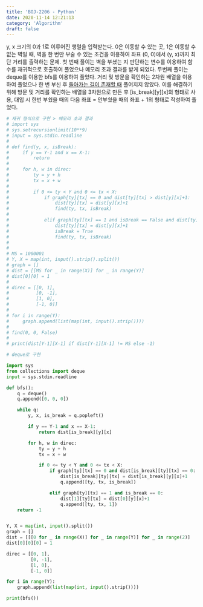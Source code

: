 ```yaml
---
title: 'BOJ-2206 - Python'
date: 2020-11-14 12:21:13
category: 'Algorithm'
draft: false
---
```

y, x 크기의 0과 1로 이루어진 행렬을 입력받는다. 0은 이동할 수 있는 곳, 1은 이동할 수 없는 벽일 때, 벽을 한 번만 부술 수 있는 조건을 이용하여 좌표 (0, 0)에서 (y, x)까지 최단 거리를 출력하는 문제. 첫 번째 풀이는 벽을 부셨는 지 판단하는 변수를 이용하여 함수를 재귀적으로 호출하여 풀었으나 메모리 초과 결과를 받게 되었다. 두번째 풀이는 deque를 이용한 bfs를 이용하여 풀었다. 거리 및 방문을 확인하는 2차원 배열을 이용하여 풀었으나 한 번 부신 후 [돌아가는 길이 존재할 때](https://www.acmicpc.net/board/view/44061) 풀어지지 않았다. 이를 해결하기 위해 방문 및 거리를 확인하는 배열을 3차원으로 만든 후 [is_break][y][x]의 형태로 사용, 대입 시 한번 부쉈을 때의 다음 좌표 = 안부쉈을 때의 좌표 + 1의 형태로 작성하여 풀었다.
```python
# 재귀 형식으로 구현 > 메모리 초과 결과
# import sys
# sys.setrecursionlimit(10**9)
# input = sys.stdin.readline
#
# def find(y, x, isBreak):
#     if y == Y-1 and x == X-1:
#         return
#
#     for h, w in direc:
#         ty = y + h
#         tx = x + w
#
#         if 0 <= ty < Y and 0 <= tx < X:
#             if graph[ty][tx] == 0 and dist[ty][tx] > dist[y][x]+1:
#                 dist[ty][tx] = dist[y][x]+1
#                 find(ty, tx, isBreak)
#
#             elif graph[ty][tx] == 1 and isBreak == False and dist[ty][tx] > dist[y][x]+1:
#                 dist[ty][tx] = dist[y][x]+1
#                 isBreak = True
#                 find(ty, tx, isBreak)
#
#
# MS = 1000001
# Y, X = map(int, input().strip().split())
# graph = []
# dist = [[MS for _ in range(X)] for _ in range(Y)]
# dist[0][0] = 1
#
# direc = [[0, 1],
#          [0, -1],
#          [1, 0],
#          [-1, 0]]
#
# for i in range(Y):
#     graph.append(list(map(int, input().strip())))
#
# find(0, 0, False)
#
# print(dist[Y-1][X-1] if dist[Y-1][X-1] != MS else -1)

# deque로 구현

import sys
from collections import deque
input = sys.stdin.readline

def bfs():
    q = deque()
    q.append([0, 0, 0])

    while q:
        y, x, is_break = q.popleft()

        if y == Y-1 and x == X-1:
            return dist[is_break][y][x]

        for h, w in direc:
            ty = y + h
            tx = x + w

            if 0 <= ty < Y and 0 <= tx < X:
                if graph[ty][tx] == 0 and dist[is_break][ty][tx] == 0:
                    dist[is_break][ty][tx] = dist[is_break][y][x]+1
                    q.append([ty, tx, is_break])

                elif graph[ty][tx] == 1 and is_break == 0:
                    dist[1][ty][tx] = dist[0][y][x]+1
                    q.append([ty, tx, 1])
    return -1


Y, X = map(int, input().split())
graph = []
dist = [[[0 for _ in range(X)] for _ in range(Y)] for _ in range(2)]
dist[0][0][0] = 1

direc = [[0, 1],
         [0, -1],
         [1, 0],
         [-1, 0]]

for i in range(Y):
    graph.append(list(map(int, input().strip())))

print(bfs())

```